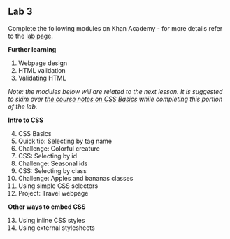## Lab 3

Complete the following modules on Khan Academy - for more details refer to the [lab page](../labs.md).

**Further learning**

1. Webpage design
2. HTML validation
3. Validating HTML

*Note: the modules below will are related to the next lesson. It is suggested to skim over [the course notes on CSS Basics](../-css-basics-1.md) while completing this portion of the lab.*

**Intro to CSS**

4. CSS Basics
5. Quick tip: Selecting by tag name
6. Challenge: Colorful creature
7. CSS: Selecting by id
8. Challenge: Seasonal ids
9. CSS: Selecting by class
10.  Challenge: Apples and bananas classes
11.  Using simple CSS selectors
12.  Project: Travel webpage

**Other ways to embed CSS**

13. Using inline CSS styles
14. Using external stylesheets
